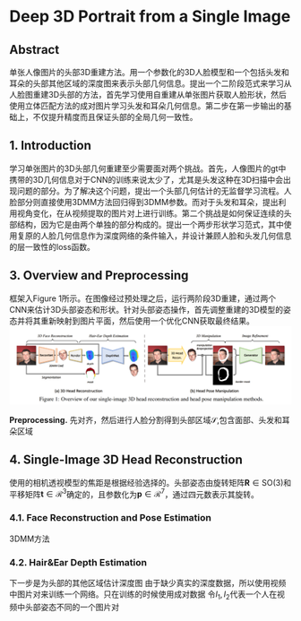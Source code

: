 # Deep 3D Portrait from a Single Image

## Abstract
单张人像图片的头部3D重建方法。用一个参数化的3D人脸模型和一个包括头发和耳朵的头部其他区域的深度图来表示头部几何信息。提出一个二阶段范式来学习从人脸图重建3D头部的方法，首先学习使用自重建从单张图片获取人脸形状，然后使用立体匹配方法的成对图片学习头发和耳朵几何信息。第二步在第一步输出的基础上，不仅提升精度而且保证头部的全局几何一致性。

## 1. Introduction
学习单张图片的3D头部几何重建至少需要面对两个挑战。首先，人像图片的gt中携带的3D几何信息对于CNN的训练来说太少了，尤其是头发这种在3D扫描中会出现问题的部分。为了解决这个问题，提出一个头部几何估计的无监督学习流程。人脸部分则直接使用3DMM方法回归得到3DMM参数。而对于头发和耳朵，提出利用视角变化，在从视频提取的图片对上进行训练。第二个挑战是如何保证连续的头部结构，因为它是由两个单独的部分构成的。提出一个两步形状学习范式，其中使用复原的人脸几何信息作为深度网络的条件输入，并设计兼顾人脸和头发几何信息的层一致性的loss函数。

## 3. Overview and Preprocessing
框架入Figure 1所示。在图像经过预处理之后，运行两阶段3D重建，通过两个CNN来估计3D头部姿态和形状。针对头部姿态操作，首先调整重建的3D模型的姿态并将其重新映射到图片平面，然后使用一个优化CNN获取最终结果。
![Figure 1](1.png "Figure 1")

**Preprocessing.** 先对齐，然后进行人脸分割得到头部区域$\mathcal{S}$,包含面部、头发和耳朵区域

## 4. Single-Image 3D Head Reconstruction
使用的相机透视模型的焦距是根据经验选择的。头部姿态由旋转矩阵$\textbf{R}\in \text{SO}(3)$和平移矩阵$\textbf{t}\in \mathcal{R}^3$确定的，且参数化为$\textbf{p}\in \mathcal{R}^7$，通过四元数表示其旋转。

### 4.1. Face Reconstruction and Pose Estimation
3DMM方法

### 4.2. Hair&Ear Depth Estimation
下一步是为头部的其他区域估计深度图
由于缺少真实的深度数据，所以使用视频中图片对来训练一个网络。只在训练的时候使用成对数据
令$I_1,I_2$代表一个人在视频中头部姿态不同的一个图片对